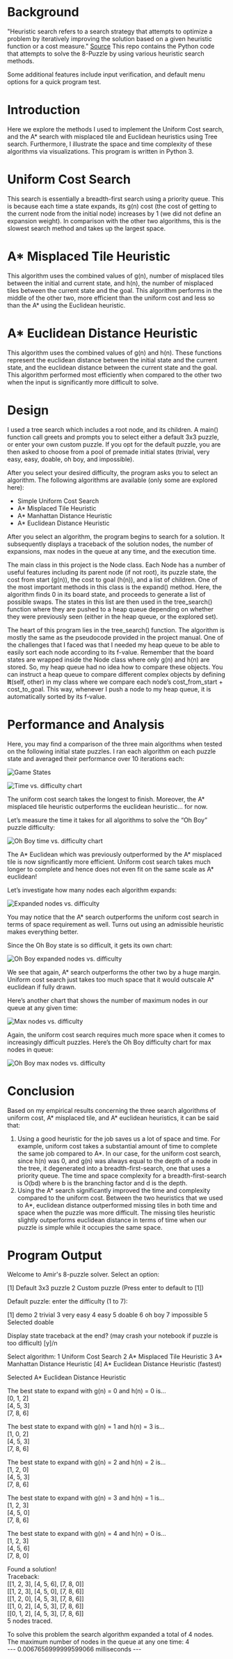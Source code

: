 # Background
"Heuristic search refers to a search strategy that attempts to optimize a problem by iteratively improving the solution based on a given heuristic function or a cost measure." [Source](https://link.springer.com/referenceworkentry/10.1007%2F978-1-4419-9863-7_875) This repo contains the Python code that attempts to solve the 8-Puzzle by using various heuristic search methods.

Some additional features include input verification, and default menu options for a quick program test.

# Introduction
Here we explore the methods I used to implement the Uniform Cost search, and the A* search with misplaced tile and Euclidean heuristics using Tree search. Furthermore, I
illustrate the space and time complexity of these algorithms via visualizations. This program is written in Python 3.

# Uniform Cost Search
This search is essentially a breadth-first search using a priority queue. This is because each time a state expands, its g(n) cost (the cost of getting to the current node from the initial node) increases by 1 (we did not define an expansion weight). In comparison with the other two algorithms, this is the slowest search method and takes up the largest space.

# A* Misplaced Tile Heuristic
This algorithm uses the combined values of g(n), number of misplaced tiles between the initial and current state, and h(n), the number of misplaced tiles between the current state and the goal. This algorithm performs in the middle of the other two, more efficient than the uniform cost and less so than the A* using the Euclidean heuristic. 

# A* Euclidean Distance Heuristic
This algorithm uses the combined values of g(n) and h(n). These functions represent the euclidean distance between the initial state and the current state, and the euclidean distance between the current state and the goal. This algorithm performed most efficiently when compared to the other two when the input is significantly more difficult to solve.

# Design
I used a tree search which includes a root node, and its children. A main() function call greets and prompts you to select either a default 3x3 puzzle, or enter your own custom puzzle. If you opt for the default puzzle, you are then asked to choose from a pool of premade initial states (trivial, very easy, easy, doable, oh boy, and impossible).

After you select your desired difficulty, the program asks you to select an algorithm. The following algorithms are available (only some are explored here):
<ul>
<li>Simple Uniform Cost Search</li>
<li>A* Misplaced Tile Heuristic</li>
<li>A* Manhattan Distance Heuristic</li>
<li>A* Euclidean Distance Heuristic</li>
</ul>

After you select an algorithm, the program begins to search for a solution. It subsequently displays a traceback of the solution nodes, the number of expansions, max nodes in the queue at any time, and the execution time.

The main class in this project is the Node class. Each Node has a number of useful features including its parent node (if not root), its puzzle state, the cost from start (g(n)), the cost to goal (h(n)), and a list of children. One of the most important methods in this class is the expand() method. Here, the algorithm finds 0 in its board state, and proceeds to generate a list of possible swaps. The states in this list are then used in the tree_search() function where they are pushed to a heap queue depending on whether they were previously seen (either in the heap queue, or the explored set).

The heart of this program lies in the tree_search() function. The algorithm is mostly the same as the pseudocode provided in the project manual. One of the challenges that I faced was that I needed my heap queue to be able to easily sort each node according to its f-value. Remember that the board states are wrapped inside the Node class where only g(n) and h(n) are stored. So, my heap queue had no idea how to compare these objects. You can instruct a heap queue to compare different complex objects by defining __lt__(self, other) in my class where we compare each node’s cost_from_start + cost_to_goal. This way, whenever I push a node to my heap queue, it is automatically sorted by its f-value.

# Performance and Analysis
Here, you may find a comparison of the three main algorithms when tested on the following initial state puzzles. I ran each algorithm on each puzzle state and averaged their performance over 10 iterations each:

![Game States](/images/states.png "Game States")

![Time vs. difficulty chart](/images/time_over_difficulty.png "Time vs. difficulty chart")

The uniform cost search takes the longest to finish. Moreover, the A* misplaced tile heuristic outperforms the euclidean heuristic… for now.

Let’s measure the time it takes for all algorithms to solve the “Oh Boy” puzzle difficulty:

![Oh Boy time vs. difficulty chart](/images/oh_boy_time_vs_diff.png "Oh Boy time vs. difficulty chart")

The A* Euclidean which was previously outperformed by the A* misplaced tile is now significantly more efficient. Uniform cost search takes much longer to complete and hence does not even fit on the same scale as A* euclidean!

Let’s investigate how many nodes each algorithm expands:

![Expanded nodes vs. difficulty](/images/expanded_diff.png "Expanded nodes vs. difficulty")

You may notice that the A* search outperforms the uniform cost search in terms of space requirement as well. Turns out using an admissible heuristic makes everything better.

Since the Oh Boy state is so difficult, it gets its own chart:

![Oh Boy expanded nodes vs. difficulty](/images/oh_boy_exp_vs_diff.png "Oh Boy expanded nodes vs. difficulty")

We see that again, A* search outperforms the other two by a huge margin. Uniform cost search just takes too much space that it would outscale A* euclidean if fully drawn.

Here’s another chart that shows the number of maximum nodes in our queue at any given time:

![Max nodes vs. difficulty](/images/max_nodes_vs_diff.png "Max nodes vs. difficulty")

Again, the uniform cost search requires much more space when it comes to increasingly difficult puzzles. Here’s the Oh Boy difficulty chart for max nodes in queue:

![Oh Boy max nodes vs. difficulty](/images/oh_boy_max_nodes_vs_diff.png "Oh Boy max nodes vs. difficulty")

# Conclusion
Based on my empirical results concerning the three search algorithms of uniform cost, A* misplaced tile, and A* euclidean heuristics, it can be said that:

<ol>
<li>Using a good heuristic for the job saves us a lot of space and time. For example, uniform cost takes a substantial amount of time to complete the same job compared to A*. In our case, for the uniform cost search, since h(n) was 0, and g(n) was always equal to the depth of a node in the tree, it degenerated into a breadth-first-search, one that uses a priority queue. The time and space complexity for a breadth-first-search is O(bd) where b is the branching factor and d is the depth.
</li>
<li>Using the A* search significantly improved the time and complexity compared to the uniform cost. Between the two heuristics that we used to A*, euclidean distance outperformed missing tiles in both time and space when the puzzle was more difficult. The missing tiles heuristic slightly outperforms euclidean distance in terms of time when our puzzle is simple while it occupies the same space.
</li>
</ol>

# Program Output
Welcome to Amir's 8-puzzle solver.
Select an option:

[1] Default 3x3 puzzle
 2  Custom puzzle
(Press enter to default to [1])
 
Default puzzle: enter the difficulty (1 to 7):

[1] demo
 2  trivial
 3  very easy
 4  easy
 5  doable
 6  oh boy
 7  impossible
 5
Selected doable

Display state traceback at the end? (may crash your notebook if puzzle is too difficult) [y]/n
 
Select algorithm:
 1  Uniform Cost Search
 2  A* Misplaced Tile Heuristic
 3  A* Manhattan Distance Heuristic
[4] A* Euclidean Distance Heuristic (fastest)

 
Selected A* Euclidean Distance Heuristic

The best state to expand with g(n) = 0 and h(n) = 0 is...<br />
[0, 1, 2]<br />
[4, 5, 3]<br />
[7, 8, 6]<br />

The best state to expand with g(n) = 1 and h(n) = 3 is...<br />
[1, 0, 2]<br />
[4, 5, 3]<br />
[7, 8, 6]<br />

The best state to expand with g(n) = 2 and h(n) = 2 is...<br />
[1, 2, 0]<br />
[4, 5, 3]<br />
[7, 8, 6]<br />

The best state to expand with g(n) = 3 and h(n) = 1 is...<br />
[1, 2, 3]<br />
[4, 5, 0]<br />
[7, 8, 6]<br />

The best state to expand with g(n) = 4 and h(n) = 0 is...<br />
[1, 2, 3]<br />
[4, 5, 6]<br />
[7, 8, 0]<br />

Found a solution!<br />
Traceback:<br />
[[1, 2, 3], [4, 5, 6], [7, 8, 0]]<br />
[[1, 2, 3], [4, 5, 0], [7, 8, 6]]<br />
[[1, 2, 0], [4, 5, 3], [7, 8, 6]]<br />
[[1, 0, 2], [4, 5, 3], [7, 8, 6]]<br />
[[0, 1, 2], [4, 5, 3], [7, 8, 6]]<br />
5 nodes traced.

To solve this problem the search algorithm expanded a total of 4 nodes.<br />
The maximum number of nodes in the queue at any one time: 4<br />
--- 0.0067656999999599066 milliseconds ---
